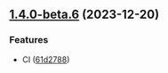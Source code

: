 ## [1.4.0-beta.6](https://github.com/kduma-archive/test-ci-git-split/compare/v1.4.0-beta.5...v1.4.0-beta.6) (2023-12-20)


### Features

* CI ([61d2788](https://github.com/kduma-archive/test-ci-git-split/commit/61d27886ef345f10ee2abcf52fa8833c2ecf8103))
